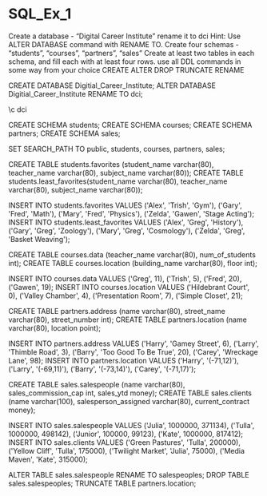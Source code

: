 # SQL_Ex_1

Create a database - “Digital Career Institute”
rename it to dci
Hint: Use ALTER DATABASE command with RENAME TO.
Create  four schemas  - “students”, “courses”, “partners”,  “sales”
Create at least two tables in each schema, and fill each with at least four rows.
use all DDL commands in some way from your choice
CREATE
ALTER
DROP
TRUNCATE
RENAME

CREATE DATABASE Digitial_Career_Institute;
ALTER DATABASE Digitial_Career_Institute RENAME TO dci;

\c dci

CREATE SCHEMA students;
CREATE SCHEMA courses;
CREATE SCHEMA partners;
CREATE SCHEMA sales;

SET SEARCH_PATH TO public, students, courses, partners, sales;

CREATE TABLE students.favorites (student_name varchar(80), teacher_name varchar(80), subject_name varchar(80));
CREATE TABLE students.least_favorites(student_name varchar(80), teacher_name varchar(80), subject_name varchar(80));

INSERT INTO students.favorites VALUES ('Alex', 'Trish', 'Gym'), ('Gary', 'Fred', 'Math'), ('Mary', 'Fred', 'Physics'), ('Zelda', 'Gawen', 'Stage Acting');
INSERT INTO students.least_favorites VALUES ('Alex', 'Greg', 'History'), ('Gary', 'Greg', 'Zoology'), ('Mary', 'Greg', 'Cosmology'), ('Zelda', 'Greg', 'Basket Weaving');

CREATE TABLE courses.data (teacher_name varchar(80), num_of_students int);
CREATE TABLE courses.location (building_name varchar(80), floor int);

INSERT INTO courses.data VALUES ('Greg', 11), ('Trish', 5), ('Fred', 20), ('Gawen', 19);
INSERT INTO courses.location VALUES ('Hildebrant Court', 0), ('Valley Chamber', 4), ('Presentation Room', 7), ('Simple Closet', 21);

CREATE TABLE partners.address (name varchar(80), street_name varchar(80), street_number int);
CREATE TABLE partners.location (name varchar(80), location point);

INSERT INTO partners.address VALUES ('Harry', 'Gamey Street', 6), ('Larry', 'Thimble Road',  3), ('Barry', 'Too Good To Be True', 20), ('Carey', 'Wreckage Lane', 98);
INSERT INTO partners.location VALUES  ('Harry', '(-71,12)'), ('Larry', '(-69,11)'), ('Barry', '(-73,14)'), ('Carey', '(-71,17)');

CREATE TABLE sales.salespeople (name varchar(80), sales_commission_cap int, sales_ytd money);
CREATE TABLE sales.clients (name varchar(100), salesperson_assigned varchar(80), current_contract money);

INSERT INTO sales.salespeople VALUES ('Julia', 1000000, 371134), ('Tulla', 1000000, 498142), ('Junior', 100000, 99123), ('Kate', 1000000, 817412);
INSERT INTO sales.clients VALUES ('Green Pastures', 'Tulla', 200000), ('Yellow Cliff', 'Tulla', 175000), ('Twilight Market', 'Julia', 75000), ('Media Maven', 'Kate', 315000);

ALTER TABLE sales.salespeople RENAME TO salespeoples;
DROP TABLE sales.salespeoples;
TRUNCATE TABLE partners.location;
